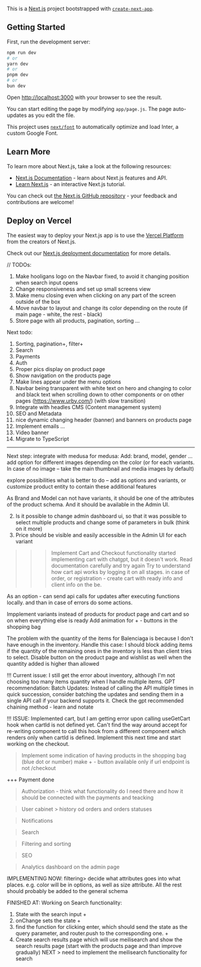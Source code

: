 This is a [Next.js](https://nextjs.org/) project bootstrapped with [`create-next-app`](https://github.com/vercel/next.js/tree/canary/packages/create-next-app).

## Getting Started

First, run the development server:

```bash
npm run dev
# or
yarn dev
# or
pnpm dev
# or
bun dev
```

Open [http://localhost:3000](http://localhost:3000) with your browser to see the result.

You can start editing the page by modifying `app/page.js`. The page auto-updates as you edit the file.

This project uses [`next/font`](https://nextjs.org/docs/basic-features/font-optimization) to automatically optimize and load Inter, a custom Google Font.

## Learn More

To learn more about Next.js, take a look at the following resources:

- [Next.js Documentation](https://nextjs.org/docs) - learn about Next.js features and API.
- [Learn Next.js](https://nextjs.org/learn) - an interactive Next.js tutorial.

You can check out [the Next.js GitHub repository](https://github.com/vercel/next.js/) - your feedback and contributions are welcome!

## Deploy on Vercel

The easiest way to deploy your Next.js app is to use the [Vercel Platform](https://vercel.com/new?utm_medium=default-template&filter=next.js&utm_source=create-next-app&utm_campaign=create-next-app-readme) from the creators of Next.js.

Check out our [Next.js deployment documentation](https://nextjs.org/docs/deployment) for more details.

// TODOs:

1. Make hooligans logo on the Navbar fixed, to avoid it changing position when search input opens
2. Change responsiveness and set up small screens view
3. Make menu closing even when clicking on any part of the screen outside of the box
4. Move navbar to layout and change its color depending on the route (if main page - white, the rest - black)
5. Store page with all products, pagination, sorting ...

Next todo:

1. Sorting, pagination+, filter+
2. Search
3. Payments
4. Auth
5. Proper pics display on product page
6. Show navigation on the products page
7. Make lines appear under the menu options
8. Navbar being transparent with white text on hero and changing to color and black text when scrolling down to other components or on other pages (https://www.urby.com/) (with slow transition)
9. Integrate with headles CMS (Content management system)
10. SEO and Metadata
11. nice dynamic changing header (banner) and banners on products page
12. Implement emails ...
13. Video banner
14. Migrate to TypeScript

---

Next step: integrate with medusa
for medusa:
Add:
brand, model, gender …
add option for different images depending on the color (or for each variants. In case of no image – take the main thumbnail and media images by default)

explore possibilities what is better to do – add as options and variants, or customize product entity to contain these additional features

As Brand and Model can not have variants, it should be one of the attributes of the product schema. And it should be available in the Admin UI.

2. Is it possible to change admin dashboard ui, so that it was possible to select multiple products and change some of parameters in bulk (think on it more)
3. Price should be visible and easily accessible in the Admin UI for each variant

> > > Implement Cart and Checkout functionality
> > > started implementing cart with chatgpt, but it doesn't work. Read documentation carefully and try again
> > > Try to understand how cart api works by logging it on all stages.
> > > in case of order, or registration - create cart with ready info and client info on the be.

As an option - can send api calls for updates after executing functions locally. and than in case of errors do some actions.

Impplement variants instead of products for product page and cart and so on when everything else is ready
Add animation for + - buttons in the shopping bag

The problem with the quantity of the items for Balenciaga is because I don't have enough in the inventory. Handle this case: I should block adding items if the quantity of the remaining ones in the inventory is less than client tries to select.
Disable button on the product page and wishlist as well when the quantity added is higher than allowed

!!! Current issue: I still get the error about inventory, although I'm not choosing too many items quantity when I handle multiple items.
GPT recommendation:
Batch Updates: Instead of calling the API multiple times in quick succession, consider batching the updates and sending them in a single API call if your backend supports it.
Check the gpt recommended chaining method - learn and notate

!!! ISSUE: Implemented cart, but I am getting error upon calling useGetCart hook when cartId is not defined yet. Can't find the way around accept for re-writing component to call this hook from a different component which renders only when cartId is defined. Implement this next time and start working on the checkout.

> Implement some indication of having products in the shopping bag (blue dot or number)
> make + - button available only if url endpoint is not /checkout

+++ Payment done

> Authorization - think what functionality do I need there and how it should be connected with the payments and teacking

> User cabinet > history od orders and orders statuses

> Notifications

> Search

> Filtering and sorting

> SEO

> Analytics dashboard on the admin page

IMPLEMENTING NOW: filtering> decide what attributes goes into what places. e.g. color will be in options, as well as size attribute. All the rest should probably be added to the general schema

FINISHED AT: Working on Search functionality:

1. State with the search input +
2. onChange sets the state +
3. find the function for clicking enter, which should send the state as the query parameter, and router.push to the corresponding one. +
4. Create search results page which will use meilisearch and show the search results page (start with the products page and than improve gradually) NEXT > need to implement the meilisearch functionality for search
